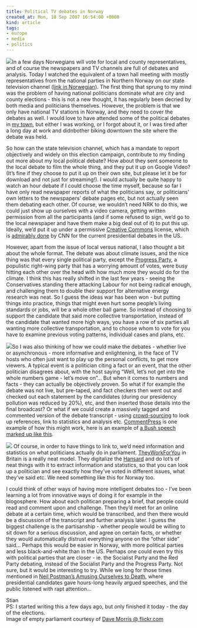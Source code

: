 ```yaml
---
title: Political TV debates in Norway
created_at: Mon, 10 Sep 2007 16:54:00 +0000
kind: article
tags:
- europe
- media
- politics
---
```


![](http://nrk.no/contentfile/file/1.3383510!img3383496.jpg)In a few
days Norwegians will vote for local and county representatives, and of
course the newspapers and TV channels are full of debates and analysis.
Today I watched the equivalent of a town hall meeting with mostly
representatives from the national parties in Northern Norway on our
state television channel ([link in
Norwegian](http://nrk.no/nyheter/innenriks/valg/val_2007/1.3383452)).
The first thing that sprung to my mind was the problem of having
national politicians dominate what are city and county elections - this
is not a new thought, it has regularly been decried by both media and
politicians themselves. However, the problem is that we only have
national TV stations in Norway, and they need to cover the debates as
well. I would love to have attended some of the political debates in [my
town](http://wikipedia.org/wiki/Hamar), but either I was working, or I
forgot about it, or I was tired after a long day at work and didnbother
biking downtown the site where the debate was held.

So how can the state television channel, which has a mandate to report
objectively and widely on this election campaign, contribute to my
finding out more about my local political debate? How about they sent
someone to the local debate to film the whole thing, and they put it up
on Google Video? (It’s fine if they choose to put it up on their own
site, but please let it be for download and not just for streaming!). I
would actually be quite happy to watch an hour debate if I could choose
the time myself, because so far I have only read newspaper reports of
what the politicians say, or politicians’ own letters to the newspapers’
debate pages etc, but not actually seen them debating each other. Of
course, we wouldn’t need NRK to do this, we could just show up ourselves
with a video camera, getting written permission from all the
participants (and if some refused to sign, we’d go to the local
newspaper and have them make a big deal out of it) to put this up.
Ideally, we’d put it up under a permissive [Creative
Commons](http://creativecommons.org) license, which is [admirably
done](http://www.thedailybackground.com/2007/05/05/cnn-plans-to-release-upcoming-debate-footage-uncopyrighted/)
by CNN for the current presidential debates in the US.

However, apart from the issue of local versus national, I also thought a
bit about the whole format. The debate was about climate issues, and the
nice thing was that every single political party, except the [Progress
Party](http://en.wikipedia.org/wiki/Progress_Party_%28Norway%29), a
populistic right-wing party that has a worrying amount of votes, were
busy hitting each other over the head with how much more they would do
for the climate. I think this has really shifted in the last few years -
seeing the Conservatives standing there attacking Labour for not being
radical enough, and challenging them to double their support for
alternative energy research was neat. So I guess the ideas war has been
won - but putting things into practice, things that might even hurt some
people’s living standards or jobs, will be a whole other ball game. So
instead of choosing to support the candidate that said more collective
transportation, instead of the candidate that wanted more high ways, you
have a row of six parties all wanting more collective transportation,
and to choose whom to vote for you have to examine previous voting
patterns, individual cases and plans, etc.

![](http://farm1.static.flickr.com/4/5164339_9e85b7a74c_m.jpg)So I was
also thinking of how we could make the debates - whether live or
asynchronous - more informative and enlightening, in the face of TV
hosts who often just want to play up the personal conflicts, to get more
viewers. A typical event is a politician citing a fact or an event, that
the other politician disagrees about, with the host saying “Well, let’s
not get into the whole numbers game - let’s move on”… But when it comes
to numbers and facts - they can actually be objectively proven. So what
if for example the debate was not live, but pre-taped, and fact checkers
then went out and checked out each statement by the candidates (during
our presidency pollution was reduced by 20%), etc, and then inserted
those details into the final broadcast? Or what if we could create a
massively tagged and commented version of the debate transcript - using
[crowd-sourcing](http://en.wikipedia.org/wiki/Crowdsourcing) to look up
references, link to statistics and analysis etc.
[CommentPress](http://www.futureofthebook.org/commentpress/) is one
example of how this might work, here is an example of [a Bush speech
marked up like this](http://www.futureofthebook.org/iraqspeech/address).

![](http://www.webshotspro.com/gd/show.php/267x200/screenshots/90c18da649bec05cecea8f818a27d22b.jpg)
Of course, in order to have things to link to, we’d need information and
statistics on what politicians actually do in parliament.
[TheyWorkForYou](http://www.theyworkforyou.com/) in Britain is a really
neat model. They digitalize the
[Hansard](http://wikipedia.org/wiki/Hansard) and do lot’s of neat things
with it to extract information and statistics, so that you can look up a
politician and see exactly how they’ve voted in different issues, what
they’ve said etc. We need something like this for Norway too.

I could think of other ways of having more intelligent debates too -
I’ve been learning a lot from innovative ways of doing it for example in
the blogosphere. How about each politican preparing a brief, that people
could read and comment upon and challenge. Then they’d meet for an
online debate at a certain time, which would be transcribed, and then
there would be a discussion of the transcript and further analysis
later. I guess the biggest challenge is the partisanship - whether
people would be willing to sit down for a serious discussion, and agree
on certain facts, or whether they would automatically distrust
everything anyone on the “other side” said… Perhaps this would be easier
in Norway, with more political parties and less black-and-white than in
the US. Perhaps one could even try this with political parties that are
closer - ie. the Socialist Party and the Red Party debating, instead of
the Socialist Party and the Progress Party. Not sure, but it would be
interesting to try. While we long for those times mentioned in [Neil
Postman’s Amusing Ourselves to
Death](http://books.google.ca/books?id=KEzKAAAACAAJ&dq=&prev=http://books.google.ca/books?id=KEzKAAAACAAJ),
where presidential candidates gave hours-long heavily argued speeches,
and the public listened with rapt attention…

Stian\
 PS: I started writing this a few days ago, but only finished it today -
the day of the elections.\
 Image of empty parliament courtesy of [Dave Morris @
flickr.com](http://flickr.com/photos/davemorris/)
